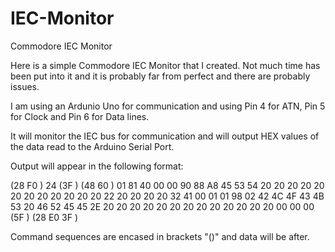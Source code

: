 # IEC-Monitor
Commodore IEC Monitor

Here is a simple Commodore IEC Monitor that I created. Not much time has been put into it and it is probably far from perfect and there are probably issues.

I am using an Ardunio Uno for communication and using Pin 4 for ATN, Pin 5 for Clock and Pin 6 for Data lines.

It will monitor the IEC bus for communication and will output HEX values of the data read to the Arduino Serial Port.

Output will appear in the following format:

(28 F0 ) 24 
(3F ) 
(48 60 ) 01 81 40 00 00 90 88 A8 45 53 54 20 20 20 20 20 20 20 20 20 20 20 20 22 20 20 20 20 32 41 00 01 01 98 02 42 4C 4F 43 4B 53 20 46 52 45 45 2E 20 20 20 20 20 20 20 20 20 20 20 20 20 00 00 00 
(5F ) 
(28 E0 3F ) 

Command sequences are encased in brackets "()" and data will be after.

